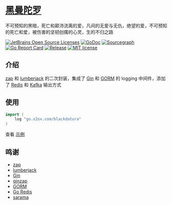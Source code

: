 # [黑曼陀罗](https://github.com/FlowerLab/blackdatura)

不可预知的黑暗，死亡和颠沛流离的爱，凡间的无爱与无仇，绝望的爱，不可预知的死亡和爱，被伤害的坚韧创痍的心灵，生的不归之路

[![JetBrains Open Source Licenses](https://img.shields.io/badge/-JetBrains%20Open%20Source%20License-000?style=flat-square&logo=JetBrains&logoColor=fff&labelColor=000)](https://www.jetbrains.com/?from=blackdatura)
[![GoDoc](https://pkg.go.dev/badge/pkg.go.dev/go.x2ox.com/blackdatura)](https://pkg.go.dev/go.x2ox.com/blackdatura)
[![Sourcegraph](https://sourcegraph.com/github.com/FlowerLab/blackdatura/-/badge.svg)](https://sourcegraph.com/github.com/FlowerLab/blackdatura?badge)
[![Go Report Card](https://goreportcard.com/badge/github.com/FlowerLab/blackdatura)](https://goreportcard.com/report/github.com/FlowerLab/blackdatura)
[![Release](https://img.shields.io/github/v/release/FlowerLab/blackdatura.svg)](https://github.com/FlowerLab/blackdatura/releases)
[![MIT license](https://img.shields.io/badge/license-MIT-brightgreen.svg)](https://opensource.org/licenses/MIT)


## 介绍

[zap][1] 和 [lumberjack][2] 的二次封装，集成了 [Gin][3] 和 [GORM][5] 的 logging 中间件，添加了 [Redis][6] 和 [Kafka][7] 输出方式


## 使用

```go
import (
    log "go.x2ox.com/blackdatura"
)
```

查看 [示例](example/main.go)


## 鸣谢
- [zap][1]
- [lumberjack][2]
- [Gin][3]
- [ginzap][4]
- [GORM][5]
- [Go Redis][6]
- [sarama][7]


[1]:https://github.com/uber-go/zap
[2]:https://github.com/natefinch/lumberjack
[3]:https://github.com/gin-gonic/gin
[4]:https://github.com/gin-contrib/zap
[5]:https://github.com/go-gorm/gorm
[6]:https://github.com/go-redis/redis
[7]:https://github.com/Shopify/sarama

